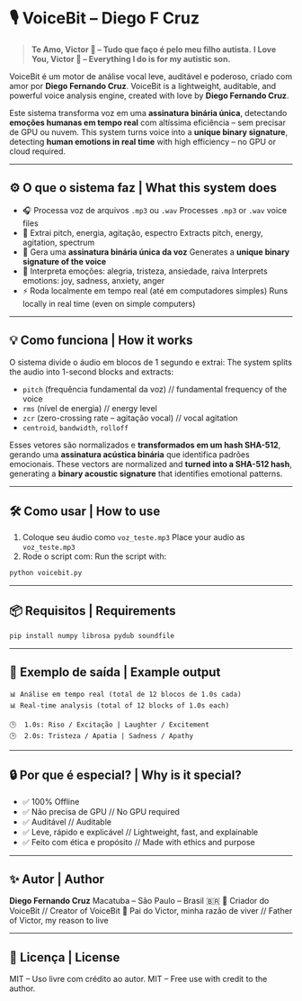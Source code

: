 # 🎙️ VoiceBit – Diego F Cruz

> **Te Amo, Victor 💙 – Tudo que faço é pelo meu filho autista.**
> **I Love You, Victor 💙 – Everything I do is for my autistic son.**

VoiceBit é um motor de análise vocal leve, auditável e poderoso, criado com amor por **Diego Fernando Cruz**.
VoiceBit is a lightweight, auditable, and powerful voice analysis engine, created with love by **Diego Fernando Cruz**.

Este sistema transforma voz em uma **assinatura binária única**, detectando **emoções humanas em tempo real** com altíssima eficiência – sem precisar de GPU ou nuvem.
This system turns voice into a **unique binary signature**, detecting **human emotions in real time** with high efficiency – no GPU or cloud required.

---

## ⚙️ O que o sistema faz | What this system does

- 🎧 Processa voz de arquivos `.mp3` ou `.wav`
  Processes `.mp3` or `.wav` voice files
- 🧠 Extrai pitch, energia, agitação, espectro
  Extracts pitch, energy, agitation, spectrum
- 🔐 Gera uma **assinatura binária única da voz**
  Generates a **unique binary signature of the voice**
- 🧠 Interpreta emoções: alegria, tristeza, ansiedade, raiva
  Interprets emotions: joy, sadness, anxiety, anger
- ⚡ Roda localmente em tempo real (até em computadores simples)
  Runs locally in real time (even on simple computers)

---

## 💡 Como funciona | How it works

O sistema divide o áudio em blocos de 1 segundo e extrai:
The system splits the audio into 1-second blocks and extracts:

- `pitch` (frequência fundamental da voz) // fundamental frequency of the voice
- `rms` (nível de energia) // energy level
- `zcr` (zero-crossing rate – agitação vocal) // vocal agitation
- `centroid`, `bandwidth`, `rolloff`

Esses vetores são normalizados e **transformados em um hash SHA-512**, gerando uma **assinatura acústica binária** que identifica padrões emocionais.
These vectors are normalized and **turned into a SHA-512 hash**, generating a **binary acoustic signature** that identifies emotional patterns.

---

## 🛠️ Como usar | How to use

1. Coloque seu áudio como `voz_teste.mp3`
   Place your audio as `voz_teste.mp3`
2. Rode o script com:
   Run the script with:

```bash
python voicebit.py
```

---

## 📦 Requisitos | Requirements

```bash
pip install numpy librosa pydub soundfile
```

---

## 📌 Exemplo de saída | Example output

```
📊 Análise em tempo real (total de 12 blocos de 1.0s cada)
📊 Real-time analysis (total of 12 blocks of 1.0s each)

🕒  1.0s: Riso / Excitação | Laughter / Excitement
🕒  2.0s: Tristeza / Apatia | Sadness / Apathy
```

---

## 🔒 Por que é especial? | Why is it special?

- ✅ 100% Offline
- ✅ Não precisa de GPU // No GPU required
- ✅ Auditável // Auditable
- ✅ Leve, rápido e explicável // Lightweight, fast, and explainable
- ✅ Feito com ética e propósito // Made with ethics and purpose

---

## ✨ Autor | Author

**Diego Fernando Cruz**
Macatuba – São Paulo – Brasil 🇧🇷
🧠 Criador do VoiceBit // Creator of VoiceBit
💙 Pai do Victor, minha razão de viver // Father of Victor, my reason to live

---

## 📜 Licença | License

MIT – Uso livre com crédito ao autor.
MIT – Free use with credit to the author.